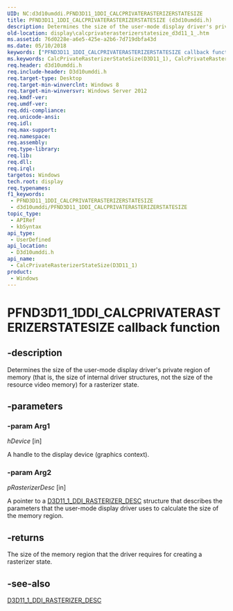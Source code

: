 ```yaml
---
UID: NC:d3d10umddi.PFND3D11_1DDI_CALCPRIVATERASTERIZERSTATESIZE
title: PFND3D11_1DDI_CALCPRIVATERASTERIZERSTATESIZE (d3d10umddi.h)
description: Determines the size of the user-mode display driver's private region of memory (that is, the size of internal driver structures, not the size of the resource video memory) for a rasterizer state.
old-location: display\calcprivaterasterizerstatesize_d3d11_1_.htm
ms.assetid: 76d0228e-a6e5-425e-a2b6-7d719dbfa43d
ms.date: 05/10/2018
keywords: ["PFND3D11_1DDI_CALCPRIVATERASTERIZERSTATESIZE callback function"]
ms.keywords: CalcPrivateRasterizerStateSize(D3D11_1), CalcPrivateRasterizerStateSize(D3D11_1) callback function [Display Devices], PFND3D11_1DDI_CALCPRIVATERASTERIZERSTATESIZE, PFND3D11_1DDI_CALCPRIVATERASTERIZERSTATESIZE callback, d3d10umddi/CalcPrivateRasterizerStateSize(D3D11_1), display.calcprivaterasterizerstatesize_d3d11_1_, display.pfncalcprivaterasterizerstatesize
req.header: d3d10umddi.h
req.include-header: D3d10umddi.h
req.target-type: Desktop
req.target-min-winverclnt: Windows 8
req.target-min-winversvr: Windows Server 2012
req.kmdf-ver: 
req.umdf-ver: 
req.ddi-compliance: 
req.unicode-ansi: 
req.idl: 
req.max-support: 
req.namespace: 
req.assembly: 
req.type-library: 
req.lib: 
req.dll: 
req.irql: 
targetos: Windows
tech.root: display
req.typenames: 
f1_keywords:
 - PFND3D11_1DDI_CALCPRIVATERASTERIZERSTATESIZE
 - d3d10umddi/PFND3D11_1DDI_CALCPRIVATERASTERIZERSTATESIZE
topic_type:
 - APIRef
 - kbSyntax
api_type:
 - UserDefined
api_location:
 - D3d10umddi.h
api_name:
 - CalcPrivateRasterizerStateSize(D3D11_1)
product:
 - Windows
---
```


# PFND3D11_1DDI_CALCPRIVATERASTERIZERSTATESIZE callback function


## -description

Determines the size of the user-mode display driver's private region of memory (that is, the size of internal driver structures, not the size of the resource video memory) for a rasterizer state.

## -parameters

### -param Arg1

*hDevice* [in]

A handle to the display device (graphics context).

### -param Arg2

*pRasterizerDesc* [in]

A pointer to a <a href="/windows-hardware/drivers/ddi/d3d10umddi/ns-d3d10umddi-d3d11_1_ddi_rasterizer_desc">D3D11_1_DDI_RASTERIZER_DESC</a> structure that describes the parameters that the user-mode display driver uses to calculate the size of the memory region.

## -returns

The size of the memory region that the driver requires for creating a rasterizer state.

## -see-also

<a href="/windows-hardware/drivers/ddi/d3d10umddi/ns-d3d10umddi-d3d11_1_ddi_rasterizer_desc">D3D11_1_DDI_RASTERIZER_DESC</a>